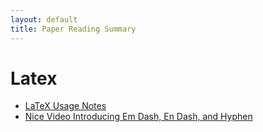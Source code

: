 ```yaml
---
layout: default
title: Paper Reading Summary
---
```


# Latex

- [LaTeX Usage Notes](https://www.read.seas.harvard.edu/~kohler/latex.html)
- [Nice Video Introducing Em Dash, En Dash, and Hyphen](https://www.youtube.com/watch?v=LF_k54WPtoI)
